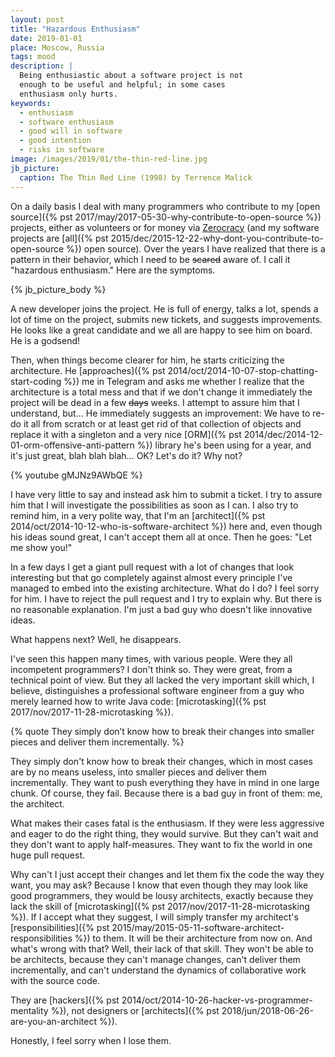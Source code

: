 ```yaml
---
layout: post
title: "Hazardous Enthusiasm"
date: 2019-01-01
place: Moscow, Russia
tags: mood
description: |
  Being enthusiastic about a software project is not
  enough to be useful and helpful; in some cases
  enthusiasm only hurts.
keywords:
  - enthusiasm
  - software enthusiasm
  - good will in software
  - good intention
  - risks in software
image: /images/2019/01/the-thin-red-line.jpg
jb_picture:
  caption: The Thin Red Line (1998) by Terrence Malick
---
```


On a daily basis I deal with many programmers who contribute to my
[open source]({% pst 2017/may/2017-05-30-why-contribute-to-open-source %})
projects, either as volunteers or for money via [Zerocracy](https://www.zerocracy.com)
(and my software projects are [all]({% pst 2015/dec/2015-12-22-why-dont-you-contribute-to-open-source %})
open source). Over the years I have realized
that there is a pattern in their behavior, which I need to be ~~scared~~ aware of.
I call it "hazardous enthusiasm." Here are the symptoms.

<!--more-->

{% jb_picture_body %}

A new developer joins the project. He is full of energy,
talks a lot, spends a lot of time on the project, submits
new tickets, and suggests improvements. He looks like a great candidate
and we all are happy to see him on board. He is a godsend!

Then, when things become clearer for him, he starts criticizing the architecture.
He [approaches]({% pst 2014/oct/2014-10-07-stop-chatting-start-coding %})
me in Telegram and asks me whether I realize that the architecture
is a total mess and that if we don't change it immediately the project will
be dead in a few ~~days~~ weeks. I attempt to assure him that I understand,
but... He immediately suggests an improvement: We have to re-do it all from
scratch or at least get rid of that collection of objects and replace it with
a singleton and a very nice [ORM]({% pst 2014/dec/2014-12-01-orm-offensive-anti-pattern %})
library he's been using for a year, and it's
just great, blah blah blah... OK? Let's do it? Why not?

{% youtube gMJNz9AWbQE %}

I have very little to say and instead ask him to submit a ticket. I try to assure him
that I will investigate the possibilities as soon as I can. I also try
to remind him, in a very polite way, that I'm an
[architect]({% pst 2014/oct/2014-10-12-who-is-software-architect %}) here and, even though
his ideas sound great, I can't accept them all at once.
Then he goes: "Let me show you!"

In a few days I get a giant pull request with a lot of changes
that look interesting but that go completely against almost every principle
I've managed to embed into the existing architecture. What do I do? I feel sorry
for him. I have to reject the pull request and I try to explain why.
But there is no reasonable explanation. I'm just a bad guy who doesn't like
innovative ideas.

What happens next? Well, he disappears.

I've seen this happen many times, with various people. Were they all
incompetent programmers? I don't think so. They were great, from a technical point of view.
But they all lacked the very important skill which, I believe, distinguishes
a professional software engineer from a guy who merely learned how to write Java code:
[microtasking]({% pst 2017/nov/2017-11-28-microtasking %}).

{% quote They simply don’t know how to break their changes into smaller pieces and deliver them incrementally. %}

They simply don't know how to break their changes, which in most cases are
by no means useless, into smaller pieces and deliver them incrementally. They want to
push everything they have in mind in one large chunk. Of course,
they fail. Because there is a bad guy in front of them: me, the architect.

What makes their cases fatal is the enthusiasm. If they were less
aggressive and eager to do the right thing, they would survive. But they can't
wait and they don't want to apply half-measures. They want to fix the world
in one huge pull request.

Why can't I just accept their changes and let them fix the code the way
they want, you may ask? Because I know that even though they may look like
good programmers, they would be lousy architects, exactly because they lack
the skill of [microtasking]({% pst 2017/nov/2017-11-28-microtasking %}).
If I accept what they suggest, I will simply transfer
my architect's [responsibilities]({% pst 2015/may/2015-05-11-software-architect-responsibilities %})
to them. It will be their architecture from
now on. And what's wrong with that? Well, their lack of that skill. They won't be able
to be architects, because they can't manage changes, can't deliver them incrementally,
and can't understand the dynamics of collaborative work with the source code.

They are [hackers]({% pst 2014/oct/2014-10-26-hacker-vs-programmer-mentality %}),
not designers or [architects]({% pst 2018/jun/2018-06-26-are-you-an-architect %}).

Honestly, I feel sorry when I lose them.

